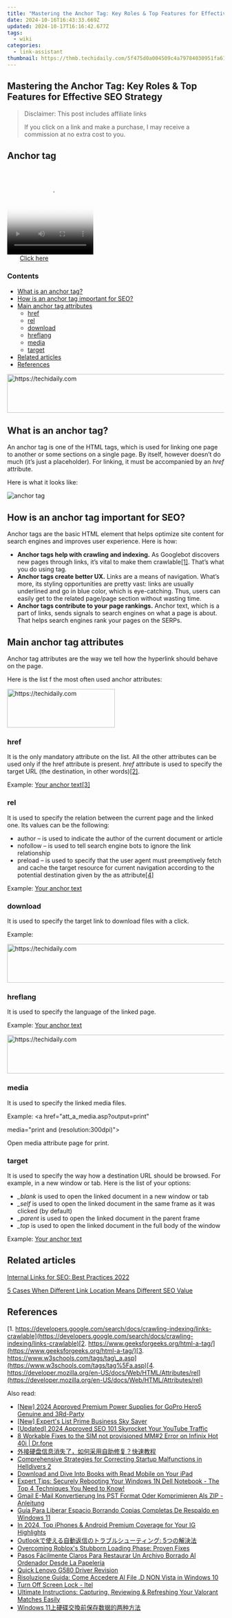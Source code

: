 ```yaml
---
title: "Mastering the Anchor Tag: Key Roles & Top Features for Effective SEO Strategy"
date: 2024-10-16T16:43:33.669Z
updated: 2024-10-17T16:16:42.677Z
tags:
  - wiki
categories:
  - link-assistant
thumbnail: https://thmb.techidaily.com/5f475d0a004509c4a79784030951fa61283b4484815daf27a43d6a0afc55a2c8.jpg
---
```


## Mastering the Anchor Tag: Key Roles & Top Features for Effective SEO Strategy

>  Disclaimer: This post includes affiliate links
>
>  If you click on a link and make a purchase, I may receive a commission at no extra cost to you.
>

## Anchor tag

<!-- affiliate ads begin -->
<span id="1304648">
					<video width="200" height="200" style="cursor:pointer"
           poster="//a.impactradius-go.com/display-clicktoplayimage/1304648.png"
           onclick="if(!this.playClicked){this.play();this.setAttribute('controls',true);this.playClicked=true;}">
	   <source src="//a.impactradius-go.com/display-ad/15852-1304648">
	   <img src="//a.impactradius-go.com/display-clicktoplayimage/1304648.png" style="border: none; height: 100%; width: 100%; object-fit: contain">
	</video>
	<div style="width:125px;text-align:center"><a href="javascript:window.open(decodeURIComponent('https%3A%2F%2Fthefitville.pxf.io%2Fc%2F5597632%2F1304648%2F15852'), '_blank');void(0);">Click here</a></div>
</span>
<img height="0" width="0" src="https://imp.pxf.io/i/5597632/1304648/15852" style="position:absolute;visibility:hidden;" border="0" />
<!-- affiliate ads end -->

### Contents

* [What is an anchor tag?](https://tools.techidaily.com/link-assistant/products/)
* [How is an anchor tag important for SEO?](https://tools.techidaily.com/link-assistant/products/)
* [Main anchor tag attributes](https://tools.techidaily.com/link-assistant/products/)  
   * [href](https://tools.techidaily.com/link-assistant/products/)  
   * [rel](https://tools.techidaily.com/link-assistant/products/)  
   * [download](https://tools.techidaily.com/link-assistant/products/)  
   * [hreflang](https://tools.techidaily.com/link-assistant/products/)  
   * [media](https://tools.techidaily.com/link-assistant/products/)  
   * [target](https://tools.techidaily.com/link-assistant/products/)
* [Related articles](https://tools.techidaily.com/link-assistant/products/)
* [References](https://tools.techidaily.com/link-assistant/products/)

<!-- affiliate ads begin -->
<a href="https://aligracehair.sjv.io/c/5597632/1884021/19272" target="_top" id="1884021">
  <img src="//a.impactradius-go.com/display-ad/19272-1884021" border="0" alt="https://techidaily.com" width="728" height="90"/>
</a>
<img height="0" width="0" src="https://aligracehair.sjv.io/i/5597632/1884021/19272" style="position:absolute;visibility:hidden;" border="0" />
<!-- affiliate ads end -->

## What is an anchor tag?

An anchor tag _<a>_ is one of the HTML tags, which is used for linking one page to another or some sections on a single page. By itself, however <a> doesn’t do much (it’s just a placeholder). For linking, it must be accompanied by an _href_ attribute.

Here is what it looks like:

![anchor tag](https://cdn1.link-assistant.com/thumbs/w803-c1/upload/seowiki/posts/25/at1.png)

## How is an anchor tag important for SEO?

Anchor tags are the basic HTML element that helps optimize site content for search engines and improves user experience. Here is how:

* **Anchor tags help with crawling and indexing.** As Googlebot discovers new pages through links, it’s vital to make them crawlable[\[1\]](https://tools.techidaily.com/link-assistant/products/). That’s what you do using <a> tag.
* **Anchor tags create better UX.** <a> Links are a means of navigation. What’s more, its styling opportunities are pretty vast: links are usually underlined and go in blue color, which is eye-catching. Thus, users can easily get to the related page/page section without wasting time.
* **Anchor tags contribute to your page rankings.** Anchor text, which is a part of <a> links, sends signals to search engines on what a page is about. That helps search engines rank your pages on the SERPs.

## Main anchor tag attributes

Anchor tag attributes are the way we tell how the hyperlink should behave on the page. 

Here is the list f the most often used anchor attributes:

<!-- affiliate ads begin -->
<a href="https://aligracehair.sjv.io/c/5597632/2135354/19272" target="_top" id="2135354">
  <img src="//a.impactradius-go.com/display-ad/19272-2135354" border="0" alt="https://techidaily.com" width="250" height="90"/>
</a>
<img height="0" width="0" src="https://aligracehair.sjv.io/i/5597632/2135354/19272" style="position:absolute;visibility:hidden;" border="0" />
<!-- affiliate ads end -->

### href

It is the only mandatory attribute on the list. All the other attributes can be used only if the href attribute is present. _href_ attribute is used to specify the target URL (the destination, in other words)[\[2\]](https://tools.techidaily.com/link-assistant/products/).

Example: <a href="https://website.com">Your anchor text</a>[\[3\]](https://tools.techidaily.com/link-assistant/products/)

### rel

It is used to specify the relation between the current page and the linked one. Its values can be the following:

* author – is used to indicate the author of the current document or article
* nofollow – is used to tell search engine bots to ignore the link relationship
* preload – is used to specify that the user agent must preemptively fetch and cache the target resource for current navigation according to the potential destination given by the as attribute[\[4\]](https://tools.techidaily.com/link-assistant/products/)

Example: <a rel="nofollow" href="http://website.com/">Your anchor text</a>

### download

It is used to specify the target link to download files with a click.

Example: <a href="/images/yourgreatimage.png" download="imagename">

<!-- affiliate ads begin -->
<a href="https://ephamedtechinc.pxf.io/c/5597632/2136612/26400" target="_top" id="2136612">
  <img src="//a.impactradius-go.com/display-ad/26400-2136612" border="0" alt="https://techidaily.com" width="728" height="90"/>
</a>
<img height="0" width="0" src="https://ephamedtechinc.pxf.io/i/5597632/2136612/26400" style="position:absolute;visibility:hidden;" border="0" />
<!-- affiliate ads end -->

### hreflang

It is used to specify the language of the linked page.

Example: <a href="https://website.com" hreflang="en">Your anchor text</a>

<!-- affiliate ads begin -->
<a href="https://aligracehair.sjv.io/c/5597632/1925489/19272" target="_top" id="1925489">
  <img src="//a.impactradius-go.com/display-ad/19272-1925489" border="0" alt="https://techidaily.com" width="728" height="90"/>
</a>
<img height="0" width="0" src="https://aligracehair.sjv.io/i/5597632/1925489/19272" style="position:absolute;visibility:hidden;" border="0" />
<!-- affiliate ads end -->

### media

It is used to specify the linked media files.

Example: <a href="att\_a\_media.asp?output=print"

media="print and (resolution:300dpi)">

Open media attribute page for print.</a>

### target

It is used to specify the way how a destination URL should be browsed. For example, in a new window or tab. Here is the list of your options:

* _\_blank_ is used to open the linked document in a new window or tab
* _\_self_ is used to open the linked document in the same frame as it was clicked (by default)
* _\_parent_ is used to open the linked document in the parent frame
* _\_top_ is used to open the linked document in the full body of the window

Example: <a href="https://website.com" target="\_blank">Your anchor text</a>

## Related articles

[Internal Links for SEO: Best Practices 2022](https://tools.techidaily.com/link-assistant/products/)

[5 Cases When Different Link Location Means Different SEO Value](https://tools.techidaily.com/link-assistant/products/)

## References

[1. https://developers.google.com/search/docs/crawling-indexing/links-crawlable](https://developers.google.com/search/docs/crawling-indexing/links-crawlable)[2. https://www.geeksforgeeks.org/html-a-tag/](https://www.geeksforgeeks.org/html-a-tag/)[3. https://www.w3schools.com/tags/tag\_a.asp](https://www.w3schools.com/tags/tag%5Fa.asp)[4. https://developer.mozilla.org/en-US/docs/Web/HTML/Attributes/rel](https://developer.mozilla.org/en-US/docs/Web/HTML/Attributes/rel)

<ins class="adsbygoogle"
     style="display:block"
     data-ad-format="autorelaxed"
     data-ad-client="ca-pub-7571918770474297"
     data-ad-slot="1223367746"></ins>

<ins class="adsbygoogle"
     style="display:block"
     data-ad-client="ca-pub-7571918770474297"
     data-ad-slot="8358498916"
     data-ad-format="auto"
     data-full-width-responsive="true"></ins>

<span class="atpl-alsoreadstyle">Also read:</span>
<div><ul>
<li><a href="https://fox-direct.techidaily.com/new-2024-approved-premium-power-supplies-for-gopro-hero5-genuine-and-3rd-party/"><u>[New] 2024 Approved Premium Power Supplies for GoPro Hero5 Genuine and 3Rd-Party</u></a></li>
<li><a href="https://some-knowledge.techidaily.com/new-experts-list-prime-business-sky-saver/"><u>[New] Expert's List Prime Business Sky Saver</u></a></li>
<li><a href="https://youtube-docs.techidaily.com/ed-2024-approved-seo-101-skyrocket-your-youtube-traffic/"><u>[Updated] 2024 Approved SEO 101 Skyrocket Your YouTube Traffic</u></a></li>
<li><a href="https://howto.techidaily.com/8-workable-fixes-to-the-sim-not-provisioned-mm2-error-on-infinix-hot-40i-drfone-by-drfone-fix-android-problems-fix-android-problems/"><u>8 Workable Fixes to the SIM not provisioned MM#2 Error on Infinix Hot 40i | Dr.fone</u></a></li>
<li><a href="https://win-top.techidaily.com/5asw5o6l56gs55uy5lplush5ogv5rai5asx5lqg77ym5aac5l2v6yeh55so6ieq5yqp5lplusu5asn77yf5bplusr6ycf5pwz56il/"><u>外接硬盘信息消失了，如何采用自助修复？快速教程</u></a></li>
<li><a href="https://win-answers.techidaily.com/comprehensive-strategies-for-correcting-startup-malfunctions-in-helldivers-2/"><u>Comprehensive Strategies for Correcting Startup Malfunctions in Helldivers 2</u></a></li>
<li><a href="https://blog-min.techidaily.com/download-and-dive-into-books-with-read-mobile-on-your-ipad/"><u>Download and Dive Into Books with Read Mobile on Your iPad</u></a></li>
<li><a href="https://win-top.techidaily.com/expert-tips-securely-rebooting-your-windows-1n-dell-notebook-the-top-4-techniques-you-need-to-know/"><u>Expert Tips: Securely Rebooting Your Windows 1N Dell Notebook - The Top 4 Techniques You Need to Know!</u></a></li>
<li><a href="https://win-top.techidaily.com/gmail-e-mail-konvertierung-ins-pst-format-oder-komprimieren-als-zip-anleitung/"><u>Gmail E-Mail Konvertierung Ins PST Format Oder Komprimieren Als ZIP - Anleitung</u></a></li>
<li><a href="https://win-top.techidaily.com/guia-para-liberar-espacio-borrando-copias-completas-de-respaldo-en-windows-11/"><u>Guía Para Liberar Espacio Borrando Copias Completas De Respaldo en Windows 11</u></a></li>
<li><a href="https://instagram-videos.techidaily.com/in-2024-top-iphones-and-android-premium-coverage-for-your-ig-highlights/"><u>In 2024, Top iPhones & Android Premium Coverage for Your IG Highlights</u></a></li>
<li><a href="https://win-top.techidaily.com/1728508188322-outlook-5/"><u>Outlookで使える自動返信のトラブルシューティング: 5つの解決法</u></a></li>
<li><a href="https://win-blog.techidaily.com/overcoming-robloxs-stubborn-loading-phase-proven-fixes/"><u>Overcoming Roblox's Stubborn Loading Phase: Proven Fixes</u></a></li>
<li><a href="https://win-top.techidaily.com/pasos-facilmente-claros-para-restaurar-un-archivo-borrado-al-ordenador-desde-la-papeleria/"><u>Pasos Fácilmente Claros Para Restaurar Un Archivo Borrado Al Ordenador Desde La Papelería</u></a></li>
<li><a href="https://driver-install.techidaily.com/quick-lenovo-g580-driver-revision/"><u>Quick Lenovo G580 Driver Revision</u></a></li>
<li><a href="https://win-top.techidaily.com/risoluzione-guida-come-accedere-al-file-d-non-vista-in-windows-10/"><u>Risoluzione Guida: Come Accedere Al File .D NON Vista in Windows 10</u></a></li>
<li><a href="https://techidaily.com/turn-off-screen-lock-itel-by-drfone-android-unlock-android-unlock/"><u>Turn Off Screen Lock - Itel</u></a></li>
<li><a href="https://win-top.techidaily.com/ultimate-instructions-capturing-reviewing-and-refreshing-your-valorant-matches-easily/"><u>Ultimate Instructions: Capturing, Reviewing & Refreshing Your Valorant Matches Easily</u></a></li>
<li><a href="https://win-top.techidaily.com/1728498476677-windows-11/"><u>Windows 11上硬碟交換前保存数据的两种方法</u></a></li>
</ul></div>

